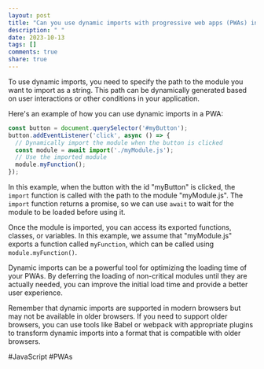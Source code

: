 ```yaml
---
layout: post
title: "Can you use dynamic imports with progressive web apps (PWAs) in JavaScript?"
description: " "
date: 2023-10-13
tags: []
comments: true
share: true
---
```


To use dynamic imports, you need to specify the path to the module you want to import as a string. This path can be dynamically generated based on user interactions or other conditions in your application.

Here's an example of how you can use dynamic imports in a PWA:

```javascript
const button = document.querySelector('#myButton');
button.addEventListener('click', async () => {
  // Dynamically import the module when the button is clicked
  const module = await import('./myModule.js');
  // Use the imported module
  module.myFunction();
});
```

In this example, when the button with the id "myButton" is clicked, the `import` function is called with the path to the module "myModule.js". The `import` function returns a promise, so we can use `await` to wait for the module to be loaded before using it.

Once the module is imported, you can access its exported functions, classes, or variables. In this example, we assume that "myModule.js" exports a function called `myFunction`, which can be called using `module.myFunction()`.

Dynamic imports can be a powerful tool for optimizing the loading time of your PWAs. By deferring the loading of non-critical modules until they are actually needed, you can improve the initial load time and provide a better user experience.

Remember that dynamic imports are supported in modern browsers but may not be available in older browsers. If you need to support older browsers, you can use tools like Babel or webpack with appropriate plugins to transform dynamic imports into a format that is compatible with older browsers.

#JavaScript #PWAs